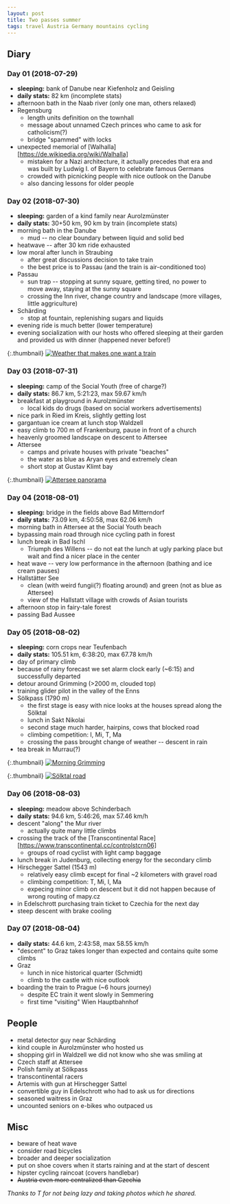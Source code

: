 ```yaml
---
layout: post
title: Two passes summer
tags: travel Austria Germany mountains cycling
---
```


## Diary

### Day 01 (2018-07-29)

  * **sleeping:** bank of Danube near Kiefenholz and Geisling
  * **daily stats:** 82 km (incomplete stats)
  * afternoon bath in the Naab river (only one man, others relaxed)
  * Regensburg
    * length units definition on the townhall
    * message about unnamed Czech princes who came to ask for catholicism(?)
    * bridge "spammed" with locks
  * unexpected memorial of [Walhalla][https://de.wikipedia.org/wiki/Walhalla]
    * mistaken for a Nazi architecture, it actually precedes that era and was
      built by Ludwig I. of Bayern to celebrate famous Germans
    * crowded with picnicking people with nice outlook on the Danube
    * also dancing lessons for older people

### Day 02 (2018-07-30)

  * **sleeping:** garden of a kind family near Aurolzmünster
  * **daily stats:** 30+50 km, 90 km by train (incomplete stats)
  * morning bath in the Danube
    * mud -- no clear boundary between liquid and solid bed
  * heatwave -- after 30 km ride exhausted
  * low moral after lunch in Straubing
    * after great discussions decision to take train
    * the best price is to Passau (and the train is air-conditioned too)
  * Passau
    * sun trap -- stopping at sunny square, getting tired, no power to move
       away, staying at the sunny square
    * crossing the Inn river, change country and landscape (more villages,
      little aggriculture)
  * Schärding
    * stop at fountain, replenishing sugars and liquids
  * evening ride is much better (lower temperature)
  * evening socialization with our hosts who offered sleeping at their garden
    and provided us with dinner (happened never before!)

{:.thumbnail}
[![Weather that makes one want a train](/resources/2018-two-pass/heatwave-donau.jpg)](/resources/2018-two-pass/heatwave-donau.jpg)

### Day 03 (2018-07-31)

  * **sleeping:** camp of the Social Youth (free of charge?)
  * **daily stats:** 86.7 km, 5:21:23, max 59.67 km/h
  * breakfast at playground in Aurolzmünster
    * local kids do drugs (based on social workers advertisements)
  * nice park in Ried im Kreis, slightly getting lost
  * gargantuan ice cream at lunch stop Waldzell
  * easy climb to 700 m of Frankenburg, pause in front of a church
  * heavenly groomed landscape on descent to Attersee
  * Attersee
    * camps and private houses with private "beaches"
    * the water as blue as Aryan eyes and extremely clean
    * short stop at Gustav Klimt bay

{:.thumbnail}
[![Attersee panorama](/resources/2018-two-pass/attersee.jpg)](/resources/2018-two-pass/attersee.jpg)

### Day 04 (2018-08-01)

  * **sleeping:** bridge in the fields above Bad Mitterndorf
  * **daily stats:** 73.09 km, 4:50:58, max 62.06 km/h
  * morning bath in Attersee at the Social Youth beach
  * bypassing main road through nice cycling path in forest
  * lunch break in Bad Ischl
    * Triumph des Willens -- do not eat the lunch at ugly parking place but wait
      and find a nicer place in the center
  * heat wave -- very low performance in the afternoon (bathing and ice cream pauses)
  * Hallstätter See
    * clean (with weird fungii(?) floating around) and green (not as blue as
      Attersee)
    * view of the Hallstatt village with crowds of Asian tourists
  * afternoon stop in fairy-tale forest
  * passing Bad Aussee

### Day 05 (2018-08-02)

  * **sleeping:** corn crops near Teufenbach
  * **daily stats:** 105.51 km, 6:38:20, max 67.78 km/h
  * day of primary climb
  * because of rainy forecast we set alarm clock early (~6:15) and successfully departed
  * detour around Grimming (>2000 m, clouded top)
  * training glider pilot in the valley of the Enns
  * Sölkpass (1790 m)
    * the first stage is easy with nice looks at the houses spread along the
      Sölktal
    * lunch in Sakt Nikolai
    * second stage much harder, hairpins, cows that blocked road
    * climbing competition: I, Mi, T, Ma
    * crossing the pass brought change of weather -- descent in rain
  * tea break in Murrau(?)

{:.thumbnail}
[![Morning Grimming](/resources/2018-two-pass/grimming.jpg)](/resources/2018-two-pass/grimming.jpg)

{:.thumbnail}
[![Sölktal road](/resources/2018-two-pass/soelktal.jpg)](/resources/2018-two-pass/soelktal.jpg)

### Day 06 (2018-08-03)

  * **sleeping:** meadow above Schinderbach
  * **daily stats:** 94.6 km, 5:46:26, max 57.46 km/h
  * descent "along" the Mur river
    * actually quite many little climbs
  * crossing the track of the [Transcontinental Race][https://www.transcontinental.cc/controlstcrn06]
    * groups of road cyclist with light camp baggage 
  * lunch break in Judenburg, collecting energy for the secondary climb
  * Hirschegger Sattel (1543 m)
    * relatively easy climb except for final ~2 kilometers with gravel road
    * climbing competition: T, Mi, I, Ma
    * expecing minor climb on descent but it did not happen because of wrong routing of mapy.cz
  * in Edelschrott purchasing train ticket to Czechia for the next day
  * steep descent with brake cooling

### Day 07 (2018-08-04)

  * **daily stats:** 44.6 km, 2:43:58, max 58.55 km/h
  * "descent" to Graz takes longer than expected and contains quite some climbs
  * Graz
    * lunch in nice historical quarter (Schmidt)
    * climb to the castle with nice outlook
  * boarding the train to Prague (~6 hours journey)
    * despite EC train it went slowly in Semmering
    * first time "visiting" Wien Hauptbahnhof


## People

  * metal detector guy near Schärding
  * kind couple in Aurolzmünster who hosted us
  * shopping girl in Waldzell we did not know who she was smiling at
  * Czech staff at Attersee
  * Polish family at Sölkpass
  * transcontinental racers
  * Artemis with gun at Hirschegger Sattel
  * convertible guy in Edelschrott who had to ask us for directions
  * seasoned waitress in Graz
  * uncounted seniors on e-bikes who outpaced us

## Misc

  * beware of heat wave
  * consider road bicycles
  * broader and deeper socialization
  * put on shoe covers when it starts raining and at the start of descent
  * hipster cycling raincoat (covers handlebar)
  * <del>Austria even more centralized than Czechia</del>


*Thanks to T for not being lazy and taking photos which he shared.*
